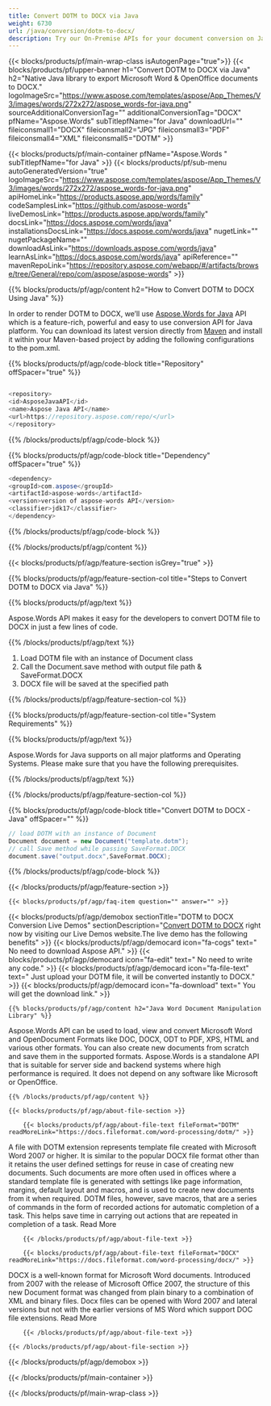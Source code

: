 ```yaml
---
title: Convert DOTM to DOCX via Java 
weight: 6730
url: /java/conversion/dotm-to-docx/ 
description: Try our On-Premise APIs for your document conversion on Java Runtime Environment for JSP/JSF Application and Desktop Applications.
---
```


{{< blocks/products/pf/main-wrap-class isAutogenPage="true">}}
{{< blocks/products/pf/upper-banner h1="Convert DOTM to DOCX via Java" h2="Native Java library to export Microsoft Word & OpenOffice documents to DOCX." logoImageSrc="https://www.aspose.com/templates/aspose/App_Themes/V3/images/words/272x272/aspose_words-for-java.png" sourceAdditionalConversionTag="" additionalConversionTag="DOCX" pfName="Aspose.Words" subTitlepfName="for Java" downloadUrl="" fileiconsmall1="DOCX" fileiconsmall2="JPG" fileiconsmall3="PDF" fileiconsmall4="XML" fileiconsmall5="DOTM" >}}

{{< blocks/products/pf/main-container pfName="Aspose.Words " subTitlepfName="for Java" >}}
{{< blocks/products/pf/sub-menu autoGeneratedVersion="true" logoImageSrc="https://www.aspose.com/templates/aspose/App_Themes/V3/images/words/272x272/aspose_words-for-java.png" apiHomeLink="https://products.aspose.app/words/family" codeSamplesLink="https://github.com/aspose-words" liveDemosLink="https://products.aspose.app/words/family" docsLink="https://docs.aspose.com/words/java" installationsDocsLink="https://docs.aspose.com/words/java" nugetLink="" nugetPackageName="" downloadAsLink="https://downloads.aspose.com/words/java" learnAsLink="https://docs.aspose.com/words/java" apiReference="" mavenRepoLink="https://repository.aspose.com/webapp/#/artifacts/browse/tree/General/repo/com/aspose/aspose-words" >}}

{{% blocks/products/pf/agp/content h2="How to Convert DOTM to DOCX Using Java" %}}

 In order to render DOTM to DOCX, we’ll use
 [Aspose.Words for Java](https://products.aspose.com/words/java) 
 API which is a feature-rich, powerful and easy to use conversion API for Java platform. You can download its latest version directly from
 [Maven](https://repository.aspose.com/webapp/#/artifacts/browse/tree/General/repo/com/aspose/aspose-words) 
 and install it within your Maven-based project by adding the following configurations to the pom.xml.

{{% blocks/products/pf/agp/code-block title="Repository" offSpacer="true" %}}

```cs

<repository>
<id>AsposeJavaAPI</id>
<name>Aspose Java API</name>
<url>https://repository.aspose.com/repo/</url>
</repository>

```

{{% /blocks/products/pf/agp/code-block %}}

{{% blocks/products/pf/agp/code-block title="Dependency" offSpacer="true" %}}

```cs
<dependency>
<groupId>com.aspose</groupId>
<artifactId>aspose-words</artifactId>
<version>version of aspose-words API</version>
<classifier>jdk17</classifier>
</dependency>

```

{{% /blocks/products/pf/agp/code-block %}}

{{% /blocks/products/pf/agp/content %}}

{{< blocks/products/pf/agp/feature-section isGrey="true" >}}

{{% blocks/products/pf/agp/feature-section-col title="Steps to Convert DOTM to DOCX via Java" %}}

{{% blocks/products/pf/agp/text %}}

 Aspose.Words API makes it easy for the developers to convert DOTM file to DOCX in just a few lines of code.

{{% /blocks/products/pf/agp/text %}}

1.  Load DOTM file with an instance of Document class
1.  Call the Document.save method with output file path & SaveFormat.DOCX
1.  DOCX file will be saved at the specified path

{{% /blocks/products/pf/agp/feature-section-col %}}

{{% blocks/products/pf/agp/feature-section-col title="System Requirements" %}}

{{% blocks/products/pf/agp/text %}}

 Aspose.Words for Java supports on all major platforms and Operating Systems. Please make sure that you have the following prerequisites.

{{% /blocks/products/pf/agp/text %}}

{{% /blocks/products/pf/agp/feature-section-col %}}

{{% blocks/products/pf/agp/code-block title="Convert DOTM to DOCX - Java‎" offSpacer="" %}}

```cs
// load DOTM with an instance of Document
Document document = new Document("template.dotm");
// call Save method while passing SaveFormat.DOCX
document.save("output.docx",SaveFormat.DOCX);   

```

{{% /blocks/products/pf/agp/code-block %}}

{{< /blocks/products/pf/agp/feature-section >}}

    {{< blocks/products/pf/agp/faq-item question="" answer="" >}}
 

<!-- aboutfile Starts -->

{{< blocks/products/pf/agp/demobox sectionTitle="DOTM to DOCX Conversion Live Demos" sectionDescription="[Convert DOTM to DOCX](https://products.aspose.app/words/conversion/dotm-to-docx) right now by visiting our Live Demos website.The live demo has the following benefits" >}}
        {{< blocks/products/pf/agp/democard icon="fa-cogs" text=" No need to download Aspose API." >}}
        {{< blocks/products/pf/agp/democard icon="fa-edit" text=" No need to write any code." >}}
        {{< blocks/products/pf/agp/democard icon="fa-file-text" text=" Just upload your DOTM file, it will be converted instantly to DOCX." >}}
        {{< blocks/products/pf/agp/democard icon="fa-download" text=" You will get the download link." >}}

    {{% blocks/products/pf/agp/content h2="Java Word Document Manipulation Library" %}}

 Aspose.Words API can be used to load, view and convert Microsoft Word and OpenDocument Formats like DOC, DOCX, ODT to PDF, XPS, HTML and various other formats. You can also create new documents from scratch and save them in the supported formats. Aspose.Words is a standalone API that is suitable for server side and backend systems where high performance is required. It does not depend on any software like Microsoft or OpenOffice. ‎



    {{% /blocks/products/pf/agp/content %}}

    {{< blocks/products/pf/agp/about-file-section >}}

        {{< blocks/products/pf/agp/about-file-text fileFormat="DOTM" readMoreLink="https://docs.fileformat.com/word-processing/dotm/" >}}

A file with DOTM extension represents template file created with Microsoft Word 2007 or higher. It is similar to the popular DOCX file format other than it retains the user defined settings for reuse in case of creating new documents. Such documents are more often used in offices where a standard template file is generated with settings like page information, margins, default layout and macros, and is used to create new documents from it when required. DOTM files, however, save macros, that are a series of commands in the form of recorded actions for automatic completion of a task. This helps save time in carrying out actions that are repeated in completion of a task.
Read More

        {{< /blocks/products/pf/agp/about-file-text >}}

        {{< blocks/products/pf/agp/about-file-text fileFormat="DOCX" readMoreLink="https://docs.fileformat.com/word-processing/docx/" >}}

DOCX is a well-known format for Microsoft Word documents. Introduced from 2007 with the release of Microsoft Office 2007, the structure of this new Document format was changed from plain binary to a combination of XML and binary files. Docx files can be opened with Word 2007 and lateral versions but not with the earlier versions of MS Word which support DOC file extensions.
Read More

        {{< /blocks/products/pf/agp/about-file-text >}}

    {{< /blocks/products/pf/agp/about-file-section >}}

{{< /blocks/products/pf/agp/demobox >}}

<!-- aboutfile Ends -->

{{< /blocks/products/pf/main-container >}}
    
{{< /blocks/products/pf/main-wrap-class >}}